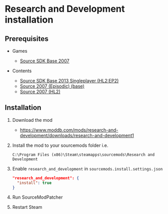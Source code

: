 # Research and Development installation

## Prerequisites

- Games
  - [Source SDK Base 2007](../../../game-installation/game-installation/source-sdk-base-2007.md)

- Contents
  - [Source SDK Base 2013 Singleplayer (HL2:EP2)](../../../SourceContentInstaller/v0/content-installation/source-sdk-base-2013-singleplayer.md#hl2ep2-content)
  - [Source 2007 (Episodic) (base)](../../../SourceContentInstaller/v0/content-installation/source-2007.md#episodic-base-content)
  - [Source 2007 (HL2)](../../../SourceContentInstaller/v0/content-installation/source-2007.md#hl2-content)

## Installation

1. Download the mod

   - <https://www.moddb.com/mods/research-and-development/downloads/research-and-development1>

2. Install the mod to your sourcemods folder i.e.

   ```text
   C:\Program Files (x86)\Steam\steamapps\sourcemods\Research and Development
   ```

3. Enable `research_and_development` in `sourcemods.install.settings.json`

   ```json
   "research_and_development": {
     "install": true
   }
   ```

4. Run SourceModPatcher
5. Restart Steam
